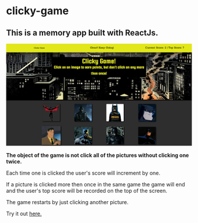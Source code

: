 # clicky-game

## This is a memory app built with ReactJs.

![app photo 1](https://raw.githubusercontent.com/ColeSantiago/clicky-game/master/src/readme.png)

**The object of the game is not click all of the pictures without clicking one twice.**

Each time one is clicked the user's score will increment by one.

If a picture is clicked more then once in the same game the game will end and the user's top score will be recorded on the top of the screen. 

The game restarts by just clicking another picture.

Try it out [here.]()
